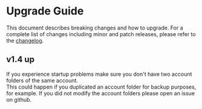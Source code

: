 # Upgrade Guide

This document describes breaking changes and how to upgrade. For a complete list of changes including minor and patch releases, please refer to the [changelog](CHANGELOG.md).

## v1.4 up

If you experience startup problems make sure you don't have two account folders of the same account.\
This could happen if you duplicated an account folder for backup purposes, for example.
If you did not modify the account folders please open an issue on github.
